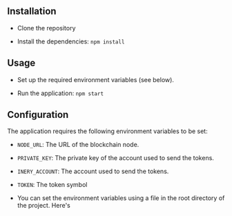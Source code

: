 ## Installation

* Clone the repository

* Install the dependencies: `npm install`

## Usage

* Set up the required environment variables (see below).

* Run the application: `npm start`

## Configuration

The application requires the following environment variables to be set:

* `NODE_URL`: The URL of the blockchain node.

* `PRIVATE_KEY`: The private key of the account used to send the tokens.

* `INERY_ACCOUNT`: The account used to send the tokens.

* `TOKEN`: The token symbol

* You can set the environment variables using a  file in the root directory of the project. Here's

